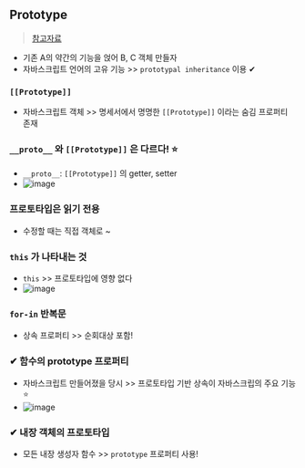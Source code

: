 ## Prototype
> [참고자료](https://ko.javascript.info/prototype-inheritance)
- 기존 A의 약간의 기능을 얹어 B, C 객체 만들자
- 자바스크립트 언어의 고유 기능 >> `prototypal inheritance` 이용 ✔

### `[[Prototype]]`
- 자바스크립트 객체 >> 명세서에서 명명한 `[[Prototype]]` 이라는 숨김 프로퍼티 존재

### `__proto__` 와 `[[Prototype]]` 은 다르다! ⭐
- `__proto__`: `[[Prototype]]` 의 getter, setter 
- ![image](https://user-images.githubusercontent.com/61215550/178185992-4b81ad16-dc1c-4cbe-bdd1-36a3dc5cc67c.png)

### 프로토타입은 읽기 전용
- 수정할 때는 직접 객체로 ~

### `this` 가 나타내는 것
- `this` >> 프로토타입에 영향 없다
- ![image](https://user-images.githubusercontent.com/61215550/178186744-dc0132b1-8d9d-41e1-b666-964c35ecec54.png)

### `for-in` 반복문
- 상속 프로퍼티 >> 순회대상 포함!

### ✔ 함수의 prototype 프로퍼티
- 자바스크립트 만들어졌을 당시 >> 프로토타입 기반 상속이 자바스크립의 주요 기능 ⭐
- ![image](https://user-images.githubusercontent.com/61215550/178187300-9914481f-30b3-4e60-a033-6655721c9aa4.png)

### ✔ 내장 객체의 프로토타입
- 모든 내장 생성자 함수 >> `prototype` 프로퍼티 사용!

